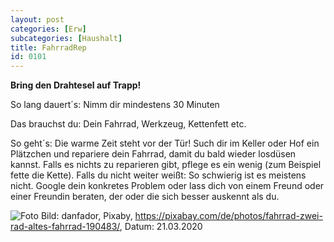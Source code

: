 ```yaml
---
layout: post
categories: [Erw]
subcategories: [Haushalt]
title: FahrradRep
id: 0101
---
```

**Bring den Drahtesel auf Trapp!** 

So lang dauert´s: Nimm dir mindestens 30 Minuten

Das brauchst du: Dein Fahrrad, Werkzeug, Kettenfett etc.

So geht´s: Die warme Zeit steht vor der Tür! Such dir im Keller oder Hof ein Plätzchen und repariere dein Fahrrad, damit du bald wieder losdüsen kannst. Falls es nichts zu reparieren gibt, pflege es ein wenig (zum Beispiel fette die Kette). Falls du nicht weiter weißt: So schwierig ist es meistens nicht. Google dein konkretes Problem oder lass dich von einem Freund oder einer Freundin beraten, der oder die sich besser auskennt als du.

![Foto](https://cdn.pixabay.com/photo/2013/10/03/23/19/bike-190483_1280.jpg)
Bild: danfador, Pixaby, https://pixabay.com/de/photos/fahrrad-zwei-rad-altes-fahrrad-190483/, Datum: 21.03.2020

